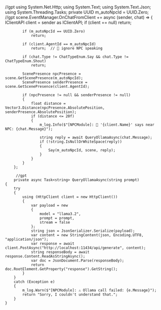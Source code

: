 //gpt
using System.Net.Http;
using System.Text;
using System.Text.Json;
using System.Threading.Tasks;
 private UUID m_autoNpcId = UUID.Zero;
 //gpt
        scene.EventManager.OnChatFromClient += async (sender, chat) =>
        {
            IClientAPI client = sender as IClientAPI;
            if (client == null)
                return;

            if (m_autoNpcId == UUID.Zero)
                return;

            if (client.AgentId == m_autoNpcId)
                return;  // 🛑 ignore NPC speaking

            if (chat.Type != ChatTypeEnum.Say && chat.Type != ChatTypeEnum.Shout)
                return;

            ScenePresence npcPresence = scene.GetScenePresence(m_autoNpcId);
            ScenePresence senderPresence = scene.GetScenePresence(client.AgentId);

            if (npcPresence != null && senderPresence != null)
            {
                float distance = Vector3.Distance(npcPresence.AbsolutePosition, senderPresence.AbsolutePosition);
                if (distance <= 20f)
                {
                    m_log.Info($"[NPCModule]: 💬 '{client.Name}' says near NPC: {chat.Message}");

                    string reply = await QueryOllamaAsync(chat.Message);
                    if (!string.IsNullOrWhiteSpace(reply))
                    {
                        Say(m_autoNpcId, scene, reply);
                    }
                }
            }
        };

         //gpt
        private async Task<string> QueryOllamaAsync(string prompt)
    {
        try
        {
            using (HttpClient client = new HttpClient())
            {
                var payload = new
                {
                    model = "llama3.2",
                    prompt = prompt,
                    stream = false
                };
                string json = JsonSerializer.Serialize(payload);
                var content = new StringContent(json, Encoding.UTF8, "application/json");
                var response = await client.PostAsync("http://localhost:11434/api/generate", content);
                string responseBody = await response.Content.ReadAsStringAsync();
                var doc = JsonDocument.Parse(responseBody);
                return doc.RootElement.GetProperty("response").GetString();
            }
        }
        catch (Exception e)
        {
            m_log.Warn($"[NPCModule]: ⚠️ Ollama call failed: {e.Message}");
            return "Sorry, I couldn't understand that.";
        }
    }

        

